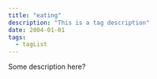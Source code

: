 ```yaml
---
title: "eating"
description: "This is a tag description"
date: 2004-01-01
tags:
  - tagList
---
```


Some description here?